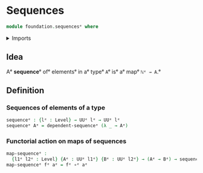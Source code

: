 # Sequences

```agda
module foundation.sequencesᵉ where
```

<details><summary>Imports</summary>

```agda
open import foundation.dependent-sequencesᵉ
open import foundation.universe-levelsᵉ

open import foundation-core.function-typesᵉ
```

</details>

## Idea

Aᵉ **sequence**ᵉ ofᵉ elementsᵉ in aᵉ typeᵉ `A`ᵉ isᵉ aᵉ mapᵉ `ℕᵉ → A`.ᵉ

## Definition

### Sequences of elements of a type

```agda
sequenceᵉ : {lᵉ : Level} → UUᵉ lᵉ → UUᵉ lᵉ
sequenceᵉ Aᵉ = dependent-sequenceᵉ (λ _ → Aᵉ)
```

### Functorial action on maps of sequences

```agda
map-sequenceᵉ :
  {l1ᵉ l2ᵉ : Level} {Aᵉ : UUᵉ l1ᵉ} {Bᵉ : UUᵉ l2ᵉ} → (Aᵉ → Bᵉ) → sequenceᵉ Aᵉ → sequenceᵉ Bᵉ
map-sequenceᵉ fᵉ aᵉ = fᵉ ∘ᵉ aᵉ
```